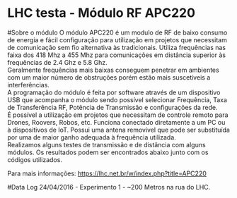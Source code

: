 # LHC testa - Módulo RF APC220

#Sobre o módulo
O módulo APC220 é um modulo de RF de baixo consumo de energia e fácil configuração para utilização em projetos que necessitam de comunicação sem fio alternativa às tradicionais. Utiliza frequências nas faixa dos 418 Mhz a 455 Mhz para comunicações em distância superior às frequências de 2.4 Ghz e 5.8 Ghz.<br>
Geralmente frequências mais baixas conseguem penetrar em ambientes com um maior número de obstruções porém estão mais suscetíveis a interferências.<br>
A programação do módulo é feita por software através de um dispositivo USB que acompanha o módulo sendo possível selecionar Frequência, Taxa de Transferência RF, Potência de Transmissão e configurações da rede.<br>
É possível a utilização em projetos que necessitam de controle remoto para Drones, Roovers, Robos, etc. Funciona conectado diretamente a um PC ou à dispositivos de IoT. Possui uma antena removível que pode ser substituída por uma de maior ganho adequada à frequência utilizada.<br>
Realizamos alguns testes de transmissão e de distância com alguns módulos. Os resultados podem ser encontrados abaixo junto com os códigos utilizados.<br> 

Para mais informações: https://lhc.net.br/w/index.php?title=APC220

#Data Log
24/04/2016 - Experimento 1 - ~200 Metros na rua do LHC.

